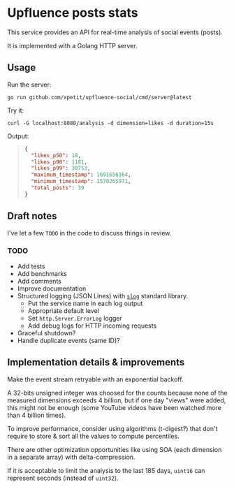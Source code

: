 # Upfluence posts stats

This service provides an API for real-time analysis of social events (posts).

It is implemented with a Golang HTTP server.

## Usage

Run the server:

```
go run github.com/xpetit/upfluence-social/cmd/server@latest
```

Try it:

```
curl -G localhost:8080/analysis -d dimension=likes -d duration=15s
```

Output:

> ```json
> {
>   "likes_p50": 18,
>   "likes_p90": 1181,
>   "likes_p99": 30753,
>   "maximum_timestamp": 1691656364,
>   "minimum_timestamp": 1570265971,
>   "total_posts": 39
> }
> ```

## Draft notes

I've let a few `TODO` in the code to discuss things in review.

### TODO

- Add tests
- Add benchmarks
- Add comments
- Improve documentation
- Structured logging (JSON Lines) with [`slog`](https://pkg.go.dev/log/slog) standard library.
  - Put the service name in each log output
  - Appropriate default level
  - Set `http.Server.ErrorLog` logger
  - Add debug logs for HTTP incoming requests
- Graceful shutdown?
- Handle duplicate events (same ID)?

## Implementation details & improvements

Make the event stream retryable with an exponential backoff.

A 32-bits unsigned integer was choosed for the counts because none of the measured dimensions exceeds 4 billion, but if one day "views" were added, this might not be enough (some YouTube videos have been watched more than 4 billion times).

To improve performance, consider using algorithms (t-digest?) that don't require to store & sort all the values to compute percentiles.

There are other optimization opportunities like using SOA (each dimension in a separate array) with delta-compression.

If it is acceptable to limit the analysis to the last 185 days, `uint16` can represent seconds (instead of `uint32`).
